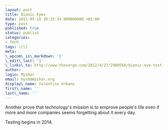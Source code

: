 ```yaml
---
layout: post
title: Bionic Eyes
date: 2012-05-18 20:33:34.000000000 +02:00
type: post
published: true
status: publish
categories:
- Tech
tags: \[\]
meta:
\_wpcom\_is\_markdown: '1'
\_edit\_last: '1'
\_links\_to: http://www.theverge.com/2012/4/27/2980568/bionic-eye-testing-2013
author:
login: Myshar
email: mysh@myshar.org
display\_name: Valentino Urbano
first\_name: ''
last\_name: ''
---
```


Another prove that technology's mission is to emprove people's life even if more and more companies seems forgetting about it every day.

Testing begins in 2014\.
